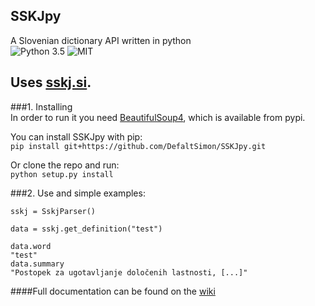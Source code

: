 ## SSKJpy
A Slovenian dictionary API written in python  
![Python 3.5](https://img.shields.io/badge/python-3.2%2C%203.3%2C%203.4%2C%203.5-blue.svg)
![MIT](https://img.shields.io/badge/license-MIT-yellow.svg)

Uses [sskj.si](http://sskj.si).
---
###1. Installing  
In order to run it you need [BeautifulSoup4](https://pypi.python.org/pypi/beautifulsoup4), which is available from pypi.  


You can install SSKJpy with pip:  
`pip install git+https://github.com/DefaltSimon/SSKJpy.git`  


Or clone the repo and run:  
  `python setup.py install`  

###2. Use and simple examples:
```
sskj = SskjParser()

data = sskj.get_definition("test")  

data.word
"test"
data.summary
"Postopek za ugotavljanje določenih lastnosti, [...]"
```

####Full documentation can be found on the [wiki](https://github.com/DefaltSimon/SSKJpy/wiki)
